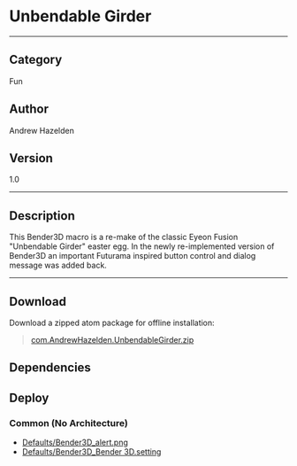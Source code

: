 # Unbendable Girder
___

## Category
Fun

## Author
Andrew Hazelden

## Version
1.0

___

## Description
This Bender3D macro is a re-make of the classic Eyeon Fusion "Unbendable Girder" easter egg. In the newly re-implemented version of Bender3D an important Futurama inspired button control and dialog message was added back.

___

## Download

Download a zipped atom package for offline installation:
> [com.AndrewHazelden.UnbendableGirder.zip](https://gitlab.com/WeSuckLess/Reactor/-/archive/master/Reactor-master.zip?path=Atoms/com.AndrewHazelden.UnbendableGirder)  

## Dependencies

## Deploy

### Common (No Architecture)

<ul>
<li><a href="https://gitlab.com/WeSuckLess/Reactor/-/blob/master/Atoms/com.AndrewHazelden.UnbendableGirder/Defaults/Bender3D_alert.png?ref_type=heads">Defaults/Bender3D_alert.png</a></li>
<li><a href="https://gitlab.com/WeSuckLess/Reactor/-/blob/master/Atoms/com.AndrewHazelden.UnbendableGirder/Defaults/Bender3D_Bender 3D.setting?ref_type=heads">Defaults/Bender3D_Bender 3D.setting</a></li>
</ul>
